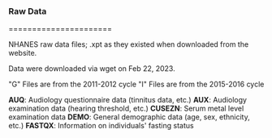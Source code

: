 ### Raw Data

======================

NHANES raw data files; .xpt as they existed when downloaded from the website.

Data were downloaded via wget on Feb 22, 2023.

"G" Files are from the 2011-2012 cycle 
"I" Files are from the 2015-2016 cycle 

**AUQ**: Audiology questionnaire data (tinnitus data, etc.) 
**AUX**: Audiology examination data (hearing threshold, etc.) 
**CUSEZN**: Serum metal level examination data 
**DEMO**: General demographic data (age, sex, ethnicity, etc.) 
**FASTQX**: Information on individuals' fasting status 
